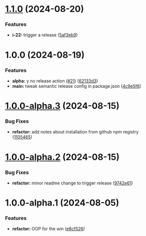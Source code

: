 # [1.1.0](https://github.com/Visible-Radio/windowPTR/compare/v1.0.0...v1.1.0) (2024-08-20)


### Features

* **i-22:** trigger a release ([5af3eb9](https://github.com/Visible-Radio/windowPTR/commit/5af3eb993c3cabc14a9a83cb21a7345fda40ceaa))

# 1.0.0 (2024-08-19)


### Features

* **alpha:** y no release action ([#21](https://github.com/Visible-Radio/windowPTR/issues/21)) ([62133d3](https://github.com/Visible-Radio/windowPTR/commit/62133d36a6d745ba23551e5ecdd67feaed970d1f))
* **main:** tweak semantic release config in package.json ([4c9e5f6](https://github.com/Visible-Radio/windowPTR/commit/4c9e5f6506941061f55744351b8f4921d0f703ba))

# [1.0.0-alpha.3](https://github.com/Visible-Radio/windowPTR/compare/v1.0.0-alpha.2...v1.0.0-alpha.3) (2024-08-15)


### Bug Fixes

* **refactor:** add notes about installation from github npm registry ([1105465](https://github.com/Visible-Radio/windowPTR/commit/11054651dd90b4df30ea7e87525395aa74b7c4c3))

# [1.0.0-alpha.2](https://github.com/Visible-Radio/windowPTR/compare/v1.0.0-alpha.1...v1.0.0-alpha.2) (2024-08-15)


### Bug Fixes

* **refactor:** minor readme change to trigger release ([9742e61](https://github.com/Visible-Radio/windowPTR/commit/9742e6119114f2d72e510dcef4cd75d0fa1fcafa))

# 1.0.0-alpha.1 (2024-08-05)


### Features

* **refactor:** OOP for the win ([e8cf526](https://github.com/Visible-Radio/windowPTR/commit/e8cf526a77788380de524c35279433862944274c))

